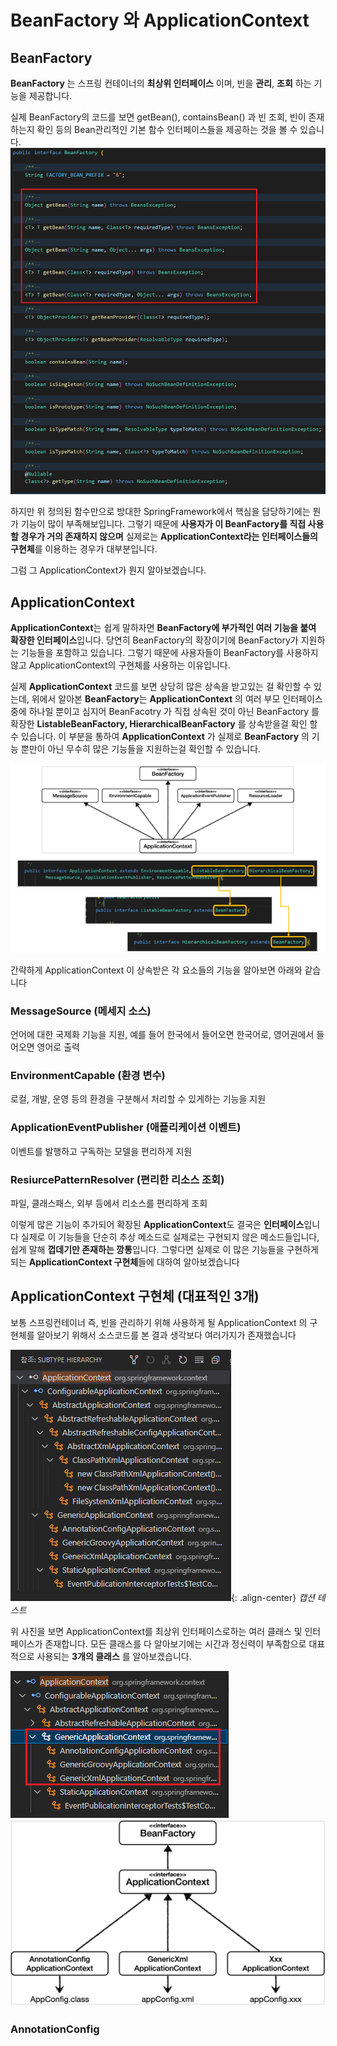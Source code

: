 # BeanFactory 와 ApplicationContext

## BeanFactory

**BeanFactory** 는 스프링 컨테이너의 **최상위 인터페이스** 이며, 빈을 **관리**, **조회** 하는 기능을 제공합니다.

실제 BeanFactory의 코드를 보면 getBean(), containsBean() 과 빈 조회, 빈이 존재하는지 확인 등의 Bean관리적인 기본 함수 인터페이스들을 제공하는 것을 볼 수 있습니다.
![beanFactory.png](/assets/img/feature-img/spring/beanFactory.png)

하지만 위 정의된 함수만으로 방대한 SpringFramework에서 핵심을 담당하기에는 뭔가 기능이 많이 부족해보입니다. 그렇기 때문에 **사용자가 이 BeanFactory를 직접 사용할 경우가 거의 존재하지 않으며** 실제로는 **ApplicationContext라는 인터페이스들의 구현체**를 이용하는 경우가 대부분입니다.

그럼 그 ApplicationContext가 뭔지 알아보겠습니다.

## ApplicationContext

**ApplicationContext**는 쉽게 말하자면 **BeanFactory에 부가적인 여러 기능을 붙여 확장한 인터페이스**입니다. 당연히 BeanFactory의 확장이기에 BeanFactory가 지원하는 기능들을 포함하고 있습니다. 그렇기 때문에 사용자들이 BeanFactory를 사용하지 않고 ApplicationContext의 구현체를 사용하는 이유입니다.

실제 **ApplicationContext** 코드를 보면 상당히 많은 상속을 받고있는 걸 확인할 수 있는데, 위에서 알아본 **BeanFactory**는 **ApplicationContext** 의 여러 부모 인터페이스중에 하나일 뿐이고 심지어 BeanFacotry 가 직접 상속된 것이 아닌 BeanFactory 를 확장한  **ListableBeanFactory, HierarchicalBeanFactory** 를 상속받을걸 확인 할 수 있습니다. 이 부분을 통하여 **ApplicationContext** 가 실제로 **BeanFactory** 의 기능 뿐만이 아닌 무수히 많은 기능들을 지원하는걸 확인할 수 있습니다.

![ApplicationContext-02.png](/assets/img/feature-img/spring/ApplicationContext-02.png)

간략하게 ApplicationContext 이 상속받은 각 요소들의 기능을 알아보면 아래와 같습니다

### MessageSource (메세지 소스)

언어에 대한 국제화 기능을 지원, 예를 들어 한국에서 들어오면 한국어로, 영어권에서 들어오면 영어로 출력

### EnvironmentCapable (환경 변수)

로컬, 개발, 운영 등의 환경을 구분해서 처리할 수 있게하는 기능을 지원

### ApplicationEventPublisher (애플리케이션 이벤트)

이벤트를 발행하고 구독하는 모델을 편리하게 지원

### ResiurcePatternResolver (편리한 리소스 조회)

파일, 클래스패스, 외부 등에서 리소스를 편리하게 조회

이렇게 많은 기능이 추가되어 확장된 **ApplicationContext**도 결국은 **인터페이스**입니다 실제로 이 기능들을 단순히 추상 메소드로 실제로는 구현되지 않은 메소드들입니다, 쉽게 말해 **껍데기만 존재하는 깡통**입니다.
그렇다면 실제로 이 많은 기능들을 구현하게되는 **ApplicationContext 구현체**들에 대하여 알아보겠습니다

## ApplicationContext 구현체 (대표적인 3개)

보통 스프링컨테이너 즉, 빈을 관리하기 위해 사용하게 될 ApplicationContext 의 구현체를 알아보기 위해서 소스코드를 본 결과 생각보다 여러가지가 존재했습니다

![applicationContextImpls.png](/assets/img/feature-img/spring/applicationContextImpls.png){: .align-center}
*캡션 테스트*

위 사진을 보면 ApplicationContext를 최상위 인터페이스로하는 여러 클래스 및 인터페이스가 존재합니다.
모든 클래스를 다 알아보기에는 시간과 정신력이 부족함으로 대표적으로 사용되는 **3개의 클래스** 를 알아보겠습니다.

![GenericApplicationContextChildrens.png](/assets/img/feature-img/spring/GenericApplicationContextChildrens.png)
![ApplicationContextImpls-02.png](/assets/img/feature-img/spring/ApplicationContextImpls-02.png)

### AnnotationConfig
